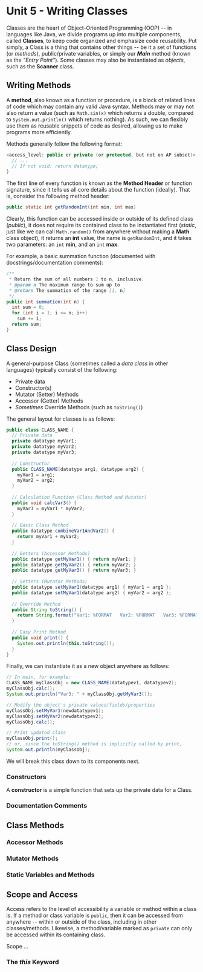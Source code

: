 # Unit 5 - Writing Classes
Classes are the heart of Object-Oriented Programming (OOP) -- in languages like Java, we divide programs up into multiple components, called **Classes**, to keep code organized and emphasize code reusability. Put simply, a Class is a thing that contains other things -- be it a set of functions (or *methods*), public/private variables, or simply our ***Main*** method (known as the _"Entry Point"_). Some classes may also be instantiated as *objects*, such as the **Scanner** class.

## Writing Methods
A **method**, also known as a function or procedure, is a block of related lines of code which may contain any valid Java syntax. Methods may or may not also return a value (such as `Math.sin(x)` which returns a double, compared to `System.out.println()` which returns nothing). As such, we can flexibly use them as reusable snippets of code as desired, allowing us to make programs more efficiently.

Methods generally follow the following format:
```java
<access_level: public or private (or protected, but not on AP subset)> <static or blank> <datatype> <method_name>(<datatype arg1, datatype arg2, etc.>) {
  // ...
  // If not void: return datatype;
}
```

The first line of every function is known as the **Method Header** or function signature, since it tells us all core details about the function (ideally).
That is, consider the following method header: 
```java
public static int getRandomInt(int min, int max)
```
Clearly, this function can be accessed inside or outside of its defined class (*public*), it does not require its contained class to be instantiated first (*static*, just like we can call `Math.random()` from anywhere without making a **Math** class object), it returns an **int** value, the name is `getRandomInt`, and it takes two parameters: an `int` **min**, and an `int` **max**.

For example, a basic summation function (documented with docstrings/documentation comments):
```java
/**
 * Return the sum of all numbers 1 to n, inclusive.
 * @param n The maximum range to sum up to
 * @return The summation of the range [1, n]
 */
public int summation(int n) {
  int sum = 0;
  for (int i = 1; i <= n; i++)
    sum += i;
  return sum;
}
```

## Class Design
A general-purpose Class (sometimes called a *data class* in other languages) typically consist of the following:
* Private data
* Constructor(s)
* Mutator (Setter) Methods
* Accessor (Getter) Methods
* *Sometimes* Override Methods (such as `toString()`)

The general layout for classes is as follows:
```java
public class CLASS_NAME {
  // Private data
  private datatype myVar1;
  private datatype myVar2;
  private datatype myVar3;
   
  // Constructor
  public CLASS_NAME(datatype arg1, datatype arg2) {
    myVar1 = arg1;
    myVar2 = arg2;
  }
  
  // Calculation Function (Class Method and Mutator)
  public void calcVar3() {
    myVar3 = myVar1 * myVar2;
  }
  
  // Basic Class Method
  public datatype combineVar1AndVar2() {
    return myVar1 + myVar2;
  }
  
  // Getters (Accessor Methods)
  public datatype getMyVar1() { return myVar1; }
  public datatype getMyVar2() { return myVar2; }
  public datatype getMyVar3() { return myVar3; }
  
  // Setters (Mutator Methods)
  public datatype setMyVar1(datatype arg1) { myVar1 = arg1 };
  public datatype setMyVar1(datatype arg2) { myVar2 = arg2 };
  
  // Override Method
  public String toString() {
    return String.format("Var1: %FORMAT   Var2: %FORMAT   Var3: %FORMAT", myVar1, myVar2, myVar3);
  }
  
  // Easy Print Method
  public void print() {
    System.out.println(this.toString());
  }
}
```

Finally, we can instantiate it as a new object anywhere as follows:
```java
// In main, for example:
CLASS_NAME myClassObj = new CLASS_NAME(datatypev1, datatypev2);
myClassObj.calc();
System.out.println("Var3: " + myClassObj.getMyVar3());

// Modify the object's private values/fields/properties
myClassObj.setMyVar1(newdatatypev1);
myClassObj.setMyVar2(newdatatypev2);
myClassObj.calc();

// Print updated class
myClassObj.print();
// or, since the toString() method is implicitly called by print,
System.out.println(myClassObj);
```

We will break this class down to its components next.


### Constructors
A **constructor** is a simple function that sets up the private data for a Class.


### Documentation Comments



## Class Methods



### Accessor Methods



### Mutator Methods




### Static Variables and Methods



## Scope and Access
Access refers to the level of accessibility a variable or method within a class is. If a method or class variable is `public`, then it can be accessed from anywhere -- within or outside of the class, including in other classes/methods. Likewise, a method/variable marked as `private` can only be accessed within its containing class.

Scope ...


### The *this* Keyword
